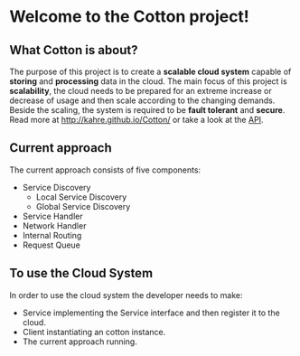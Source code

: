 # Welcome to the Cotton project!

## What Cotton is about?
The purpose of this project is to create a **scalable cloud system** capable of **storing** and **processing** data in the cloud. The main focus of this project is **scalability**, the cloud needs to be prepared for an extreme increase or decrease of usage and then scale according to the changing demands. Beside the scaling, the system is required to be **fault tolerant** and **secure**.
Read more at http://kahre.github.io/Cotton/ or take a look at the [API](http://kahre.github.io/Cotton/javadoc). 


## Current approach
The current approach consists of five components:
* Service Discovery
  * Local Service Discovery
  * Global Service Discovery
* Service Handler
* Network Handler
* Internal Routing
* Request Queue

## To use the Cloud System
In order to use the cloud system the developer needs to make:
* Service implementing the Service interface and then register it to the cloud.
* Client instantiating an cotton instance.
* The current approach running.
